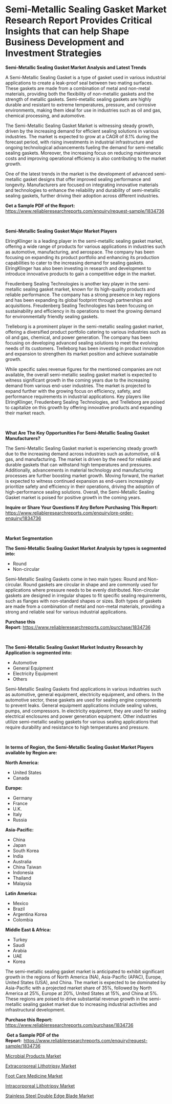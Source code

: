 <p><h1>Semi-Metallic Sealing Gasket Market Research Report Provides Critical Insights that can help Shape Business Development and Investment Strategies</h1></p><p><strong>Semi-Metallic Sealing Gasket Market Analysis and Latest Trends</strong></p>
<p><p>A Semi-Metallic Sealing Gasket is a type of gasket used in various industrial applications to create a leak-proof seal between two mating surfaces. These gaskets are made from a combination of metal and non-metal materials, providing both the flexibility of non-metallic gaskets and the strength of metallic gaskets. Semi-metallic sealing gaskets are highly durable and resistant to extreme temperatures, pressure, and corrosive environments, making them ideal for use in industries such as oil and gas, chemical processing, and automotive.</p><p>The Semi-Metallic Sealing Gasket Market is witnessing steady growth, driven by the increasing demand for efficient sealing solutions in various industries. The market is expected to grow at a CAGR of 8.1% during the forecast period, with rising investments in industrial infrastructure and ongoing technological advancements fueling the demand for semi-metallic sealing gaskets. Moreover, the increasing focus on reducing maintenance costs and improving operational efficiency is also contributing to the market growth.</p><p>One of the latest trends in the market is the development of advanced semi-metallic gasket designs that offer improved sealing performance and longevity. Manufacturers are focused on integrating innovative materials and technologies to enhance the reliability and durability of semi-metallic sealing gaskets, further driving their adoption across different industries.</p></p>
<p><strong>Get a Sample PDF of the Report:&nbsp;</strong> <a href="https://www.reliableresearchreports.com/enquiry/request-sample/1834736">https://www.reliableresearchreports.com/enquiry/request-sample/1834736</a></p>
<p>&nbsp;</p>
<p><strong>Semi-Metallic Sealing Gasket Major Market Players</strong></p>
<p><p>ElringKlinger is a leading player in the semi-metallic sealing gasket market, offering a wide range of products for various applications in industries such as automotive, manufacturing, and aerospace. The company has been focusing on expanding its product portfolio and enhancing its production capabilities to cater to the increasing demand for sealing gaskets. ElringKlinger has also been investing in research and development to introduce innovative products to gain a competitive edge in the market.</p><p>Freudenberg Sealing Technologies is another key player in the semi-metallic sealing gasket market, known for its high-quality products and reliable performance. The company has a strong presence in key regions and has been expanding its global footprint through partnerships and acquisitions. Freudenberg Sealing Technologies has been focusing on sustainability and efficiency in its operations to meet the growing demand for environmentally friendly sealing gaskets.</p><p>Trelleborg is a prominent player in the semi-metallic sealing gasket market, offering a diversified product portfolio catering to various industries such as oil and gas, chemical, and power generation. The company has been focusing on developing advanced sealing solutions to meet the evolving needs of its customers. Trelleborg has been investing in product innovation and expansion to strengthen its market position and achieve sustainable growth.</p><p>While specific sales revenue figures for the mentioned companies are not available, the overall semi-metallic sealing gasket market is expected to witness significant growth in the coming years due to the increasing demand from various end-user industries. The market is projected to expand further with the growing focus on efficiency, safety, and performance requirements in industrial applications. Key players like ElringKlinger, Freudenberg Sealing Technologies, and Trelleborg are poised to capitalize on this growth by offering innovative products and expanding their market reach.</p></p>
<p>&nbsp;</p>
<p><strong>What Are The Key Opportunities For Semi-Metallic Sealing Gasket Manufacturers?</strong></p>
<p><p>The Semi-Metallic Sealing Gasket market is experiencing steady growth due to the increasing demand across industries such as automotive, oil & gas, and manufacturing. The market is driven by the need for reliable and durable gaskets that can withstand high temperatures and pressures. Additionally, advancements in material technology and manufacturing processes are further boosting market growth. Moving forward, the market is expected to witness continued expansion as end-users increasingly prioritize safety and efficiency in their operations, driving the adoption of high-performance sealing solutions. Overall, the Semi-Metallic Sealing Gasket market is poised for positive growth in the coming years.</p></p>
<p><strong>Inquire or Share Your Questions If Any Before Purchasing This Report:</strong> <a href="https://www.reliableresearchreports.com/enquiry/pre-order-enquiry/1834736">https://www.reliableresearchreports.com/enquiry/pre-order-enquiry/1834736</a></p>
<p>&nbsp;</p>
<p><strong>Market Segmentation</strong></p>
<p><strong>The Semi-Metallic Sealing Gasket Market Analysis by types is segmented into:</strong></p>
<p><ul><li>Round</li><li>Non-circular</li></ul></p>
<p><p>Semi-Metallic Sealing Gaskets come in two main types: Round and Non-circular. Round gaskets are circular in shape and are commonly used for applications where pressure needs to be evenly distributed. Non-circular gaskets are designed in irregular shapes to fit specific sealing requirements, such as flanges with non-standard shapes or sizes. Both types of gaskets are made from a combination of metal and non-metal materials, providing a strong and reliable seal for various industrial applications.</p></p>
<p><strong>Purchase this Report:&nbsp;</strong><a href="https://www.reliableresearchreports.com/purchase/1834736">https://www.reliableresearchreports.com/purchase/1834736</a></p>
<p>&nbsp;</p>
<p><strong>The Semi-Metallic Sealing Gasket Market Industry Research by Application is segmented into:</strong></p>
<p><ul><li>Automotive</li><li>General Equipment</li><li>Electricity Equipment</li><li>Others</li></ul></p>
<p><p>Semi-Metallic Sealing Gaskets find applications in various industries such as automotive, general equipment, electricity equipment, and others. In the automotive sector, these gaskets are used for sealing engine components to prevent leaks. General equipment applications include sealing valves, pumps, and compressors. In electricity equipment, they are used for sealing electrical enclosures and power generation equipment. Other industries utilize semi-metallic sealing gaskets for various sealing applications that require durability and resistance to high temperatures and pressure.</p></p>
<p>&nbsp;</p>
<p><strong>In terms of Region, the Semi-Metallic Sealing Gasket Market Players available by Region are:</strong></p>
<p>
    <p> <strong> North America: </strong>
        <ul>
            <li>United States</li>
            <li>Canada</li>
        </ul>
        </p> 
    <p> <strong> Europe: </strong>
        <ul>
            <li>Germany</li>
            <li>France</li>
            <li>U.K.</li>
            <li>Italy</li>
            <li>Russia</li>
        </ul>
        </p> 
    <p> <strong> Asia-Pacific: </strong>
        <ul>
            <li>China</li>
            <li>Japan</li>
            <li>South Korea</li>
            <li>India</li>
            <li>Australia</li>
            <li>China Taiwan</li>
            <li>Indonesia</li>
            <li>Thailand</li>
            <li>Malaysia</li>
        </ul>
        </p> 
    <p> <strong> Latin America: </strong>
        <ul>
            <li>Mexico</li>
            <li>Brazil</li>
            <li>Argentina Korea</li>
            <li>Colombia</li>
        </ul>
        </p> 
    <p> <strong> Middle East & Africa: </strong>
        <ul>
            <li>Turkey</li>
            <li>Saudi</li>
            <li>Arabia</li>
            <li>UAE</li>
            <li>Korea</li>
        </ul>
    </p>
    </p>
<p><p>The semi-metallic sealing gasket market is anticipated to exhibit significant growth in the regions of North America (NA), Asia-Pacific (APAC), Europe, United States (USA), and China. The market is expected to be dominated by Asia-Pacific with a projected market share of 35%, followed by North America at 25%, Europe at 20%, United States at 15%, and China at 5%. These regions are poised to drive substantial revenue growth in the semi-metallic sealing gasket market due to increasing industrial activities and infrastructural development.</p></p>
<p><strong>Purchase this Report: </strong><a href="https://www.reliableresearchreports.com/purchase/1834736">https://www.reliableresearchreports.com/purchase/1834736</a></p>
<p>&nbsp;<strong>Get a Sample PDF of the Report:&nbsp;&nbsp;</strong><a href="https://www.reliableresearchreports.com/enquiry/request-sample/1834736">https://www.reliableresearchreports.com/enquiry/request-sample/1834736</a></p>
<p><strong></strong></p>
<p><p><a href="https://medium.com/@saraprifti1917/microbial-products-market-share-evolution-and-market-growth-trends-2024-2031-c1b604cb994e">Microbial Products Market</a></p><p><a href="https://medium.com/@evelynarmstrong2022/extracorporeal-lithotripsy-market-insights-into-market-cagr-market-trends-and-growth-strategies-e4dcef86a5c0">Extracorporeal Lithotripsy Market</a></p><p><a href="https://medium.com/@angelaarnold1941/foot-care-medicine-market-trends-forecast-and-competitive-analysis-to-2031-1d120b8422a3">Foot Care Medicine Market</a></p><p><a href="https://medium.com/@evelynarmstrong2022/intracorporeal-lithotripsy-market-insight-market-trends-growth-forecasted-from-2024-to-2031-053edc6ec0d4">Intracorporeal Lithotripsy Market</a></p><p><a href="https://github.com/ruddyyedelwadw/Market-Research-Report-List-1/blob/main/stainless-steel-double-edge-blade-market.md">Stainless Steel Double Edge Blade Market</a></p></p>